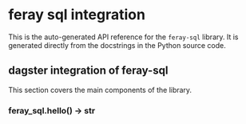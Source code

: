 # feray sql integration

This is the auto-generated API reference for the `feray-sql` library.
It is generated directly from the docstrings in the Python source code.

## dagster integration of feray-sql

This section covers the main components of the library.

<a id="module-feray_sql"></a>

### feray_sql.hello() → str
